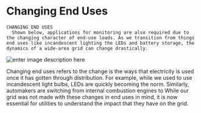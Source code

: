 # Changing End Uses


    CHANGING END USES 
	  Shown below, applications for monitoring are also required due to the changing character of end-use loads. As we transition from things end uses like incandescent lighting the LEDs and battery storage, the dynamics of a wide-area grid can change drastically.  
	  
![enter image description here](https://lh3.googleusercontent.com/ekkW6UECDMo6yE2bQM6wMZsxk5CsbTC2BiN8zlZOBvok9La_j5pw0xqvJAxybn0g3N0GTbIYAdwJwagpy0mYogAqG4LAdRLHxK3QCFspGhEWCRsXR5LNb2P_BGcaJ-pIkQGeSiuIMyU1f79U7w)

Changing end uses refers to the change is the ways that electricity is used once it has gotten through distribution. For example, while we used to use incandescent light bulbs, LEDs are quickly becoming the norm. Similarly, automakers are switching from internal combustion engines to 
While our grid was not made with these changes in end uses in mind, it is now essential for utilities to understand the impact that they have on the grid. 
